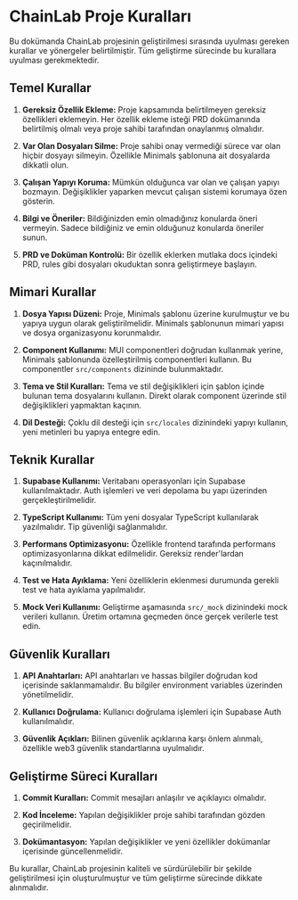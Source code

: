 # ChainLab Proje Kuralları 

Bu dokümanda ChainLab projesinin geliştirilmesi sırasında uyulması gereken kurallar ve yönergeler belirtilmiştir. Tüm geliştirme sürecinde bu kurallara uyulması gerekmektedir.

## Temel Kurallar

1. **Gereksiz Özellik Ekleme:** Proje kapsamında belirtilmeyen gereksiz özellikleri eklemeyin. Her özellik ekleme isteği PRD dokümanında belirtilmiş olmalı veya proje sahibi tarafından onaylanmış olmalıdır.

2. **Var Olan Dosyaları Silme:** Proje sahibi onay vermediği sürece var olan hiçbir dosyayı silmeyin. Özellikle Minimals şablonuna ait dosyalarda dikkatli olun.

3. **Çalışan Yapıyı Koruma:** Mümkün olduğunca var olan ve çalışan yapıyı bozmayın. Değişiklikler yaparken mevcut çalışan sistemi korumaya özen gösterin.

4. **Bilgi ve Öneriler:** Bildiğinizden emin olmadığınız konularda öneri vermeyin. Sadece bildiğiniz ve emin olduğunuz konularda öneriler sunun.

5. **PRD ve Doküman Kontrolü:** Bir özellik eklerken mutlaka docs içindeki PRD, rules gibi dosyaları okuduktan sonra geliştirmeye başlayın.

## Mimari Kurallar

1. **Dosya Yapısı Düzeni:** Proje, Minimals şablonu üzerine kurulmuştur ve bu yapıya uygun olarak geliştirilmelidir. Minimals şablonunun mimari yapısı ve dosya organizasyonu korunmalıdır.

2. **Component Kullanımı:** MUI componentleri doğrudan kullanmak yerine, Minimals şablonunda özelleştirilmiş componentleri kullanın. Bu componentler `src/components` dizininde bulunmaktadır.

3. **Tema ve Stil Kuralları:** Tema ve stil değişiklikleri için şablon içinde bulunan tema dosyalarını kullanın. Direkt olarak component üzerinde stil değişiklikleri yapmaktan kaçının.

4. **Dil Desteği:** Çoklu dil desteği için `src/locales` dizinindeki yapıyı kullanın, yeni metinleri bu yapıya entegre edin.

## Teknik Kurallar

1. **Supabase Kullanımı:** Veritabanı operasyonları için Supabase kullanılmaktadır. Auth işlemleri ve veri depolama bu yapı üzerinden gerçekleştirilmelidir.

2. **TypeScript Kullanımı:** Tüm yeni dosyalar TypeScript kullanılarak yazılmalıdır. Tip güvenliği sağlanmalıdır.

3. **Performans Optimizasyonu:** Özellikle frontend tarafında performans optimizasyonlarına dikkat edilmelidir. Gereksiz render'lardan kaçınılmalıdır.

4. **Test ve Hata Ayıklama:** Yeni özelliklerin eklenmesi durumunda gerekli test ve hata ayıklama yapılmalıdır.

5. **Mock Veri Kullanımı:** Geliştirme aşamasında `src/_mock` dizinindeki mock verileri kullanın. Üretim ortamına geçmeden önce gerçek verilerle test edin.

## Güvenlik Kuralları

1. **API Anahtarları:** API anahtarları ve hassas bilgiler doğrudan kod içerisinde saklanmamalıdır. Bu bilgiler environment variables üzerinden yönetilmelidir.

2. **Kullanıcı Doğrulama:** Kullanıcı doğrulama işlemleri için Supabase Auth kullanılmalıdır.

3. **Güvenlik Açıkları:** Bilinen güvenlik açıklarına karşı önlem alınmalı, özellikle web3 güvenlik standartlarına uyulmalıdır.

## Geliştirme Süreci Kuralları

1. **Commit Kuralları:** Commit mesajları anlaşılır ve açıklayıcı olmalıdır. 

2. **Kod İnceleme:** Yapılan değişiklikler proje sahibi tarafından gözden geçirilmelidir.

3. **Dokümantasyon:** Yapılan değişiklikler ve yeni özellikler dokümanlar içerisinde güncellenmelidir.

Bu kurallar, ChainLab projesinin kaliteli ve sürdürülebilir bir şekilde geliştirilmesi için oluşturulmuştur ve tüm geliştirme sürecinde dikkate alınmalıdır.
